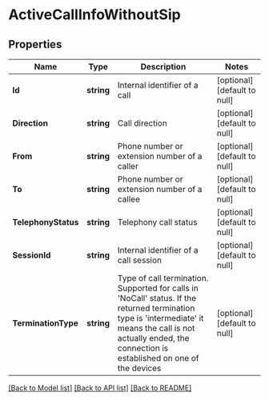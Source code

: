 # ActiveCallInfoWithoutSip

## Properties
Name | Type | Description | Notes
------------ | ------------- | ------------- | -------------
**Id** | **string** | Internal identifier of a call | [optional] [default to null]
**Direction** | **string** | Call direction | [optional] [default to null]
**From** | **string** | Phone number or extension number of a caller | [optional] [default to null]
**To** | **string** | Phone number or extension number of a callee | [optional] [default to null]
**TelephonyStatus** | **string** | Telephony call status | [optional] [default to null]
**SessionId** | **string** | Internal identifier of a call session | [optional] [default to null]
**TerminationType** | **string** | Type of call termination. Supported for calls in &#39;NoCall&#39; status. If the returned termination type is &#39;intermediate&#39; it means the call is not actually ended, the connection is established on one of the devices | [optional] [default to null]

[[Back to Model list]](../README.md#documentation-for-models) [[Back to API list]](../README.md#documentation-for-api-endpoints) [[Back to README]](../README.md)


